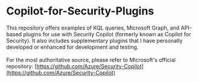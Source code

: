 # Copilot-for-Security-Plugins

This repository offers examples of KQL queries, Microsoft Graph, and API-based plugins for use with Security Copilot (formerly known as Copilot for Security). It also includes supplementary plugins that I have personally developed or enhanced for development and testing. <br/>
 <br/>
For the most authoritative source, please refer to Microsoft's official repository: [https://github.com/Azure/Security-Copilot](https://github.com/Azure/Security-Copilot)
